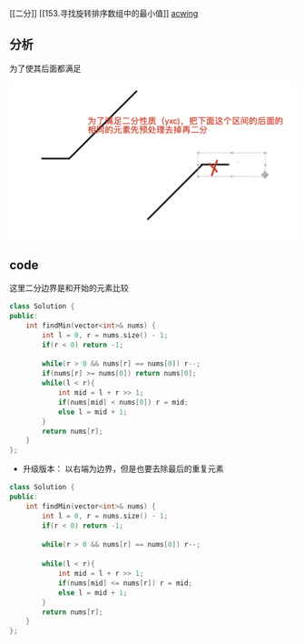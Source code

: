 [[二分]] [[153.寻找旋转排序数组中的最小值]]
[acwing](https://www.acwing.com/problem/content/20/)

## 分析

为了使其后面都满足

![image-20210130193827128](22.旋转数组的最小值（有重复.assets/image-20210130193827128.png)


## code
这里二分边界是和开始的元素比较
```c++
class Solution {
public:
    int findMin(vector<int>& nums) {
        int l = 0, r = nums.size() - 1;
        if(r < 0) return -1;
        
        while(r > 0 && nums[r] == nums[0]) r--;
        if(nums[r] >= nums[0]) return nums[0];
        while(l < r){
            int mid = l + r >> 1;
            if(nums[mid] < nums[0]) r = mid;
            else l = mid + 1;
        }
        return nums[r];
    }
};
```

- 升级版本：
以右端为边界，但是也要去除最后的重复元素
```c++
class Solution {
public:
    int findMin(vector<int>& nums) {
        int l = 0, r = nums.size() - 1;
        if(r < 0) return -1;
        
        while(r > 0 && nums[r] == nums[0]) r--;
  
        while(l < r){
            int mid = l + r >> 1;
            if(nums[mid] <= nums[r]) r = mid;
            else l = mid + 1;
        }
        return nums[r];
    }
};
```



​	

